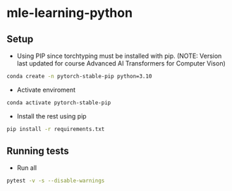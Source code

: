 # mle-learning-python


## Setup

- Using PIP since torchtyping must be installed with pip. (NOTE: Version last updated for course Advanced AI Transformers for Computer Vison)

```bash
conda create -n pytorch-stable-pip python=3.10
```

- Activate enviroment

```bash
conda activate pytorch-stable-pip
```

- Install the rest using pip

```bash
pip install -r requirements.txt
```

## Running tests

- Run all

```bash
pytest -v -s --disable-warnings
```
